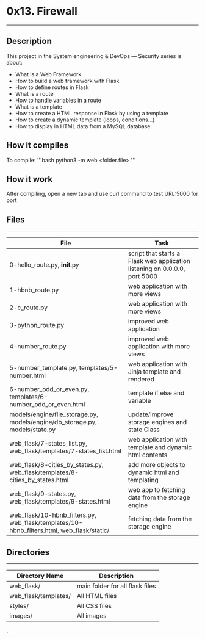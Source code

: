 # 0x13. Firewall

---
## Description

This project in the System engineering & DevOps ― Security series is about:
* What is a Web Framework
* How to build a web framework with Flask
* How to define routes in Flask
* What is a route
* How to handle variables in a route
* What is a template
* How to create a HTML response in Flask by using a template
* How to create a dynamic template (loops, conditions…)
* How to display in HTML data from a MySQL database

## How it compiles
To compile:
'''bash
python3 -m web <folder.file>
'''

## How it work
After compiling, open a new tab and use curl command to test URL:5000 for port

## Files
---
File|Task
---|---
0-hello_route.py, __init__.py | script that starts a Flask web application listening on 0.0.0.0, port 5000
1-hbnb_route.py | web application with more views
2-c_route.py | web application with more views
3-python_route.py | improved web application
4-number_route.py | improved web application with more views
5-number_template.py, templates/5-number.html | web application with Jinja template and rendered
6-number_odd_or_even.py, templates/6-number_odd_or_even.html | template if else and variable
models/engine/file_storage.py, models/engine/db_storage.py, models/state.py | update/improve storage engines and state Class
web_flask/7-states_list.py, web_flask/templates/7-states_list.html | web application with template and dynamic html contents
web_flask/8-cities_by_states.py, web_flask/templates/8-cities_by_states.html | add more objects to dynamic html and templating
web_flask/9-states.py, web_flask/templates/9-states.html | web app to fetching data from the storage engine 
web_flask/10-hbnb_filters.py, web_flask/templates/10-hbnb_filters.html, web_flask/static/ | fetching data from the storage engine 

## Directories
---
Directory Name | Description
---|---
web_flask/ | main folder for all flask files
web_flask/templates/ | All HTML files
styles/ | All CSS files
images/ | All images


.